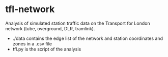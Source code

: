 # tfl-network

Analysis of simulated station traffic data on the Transport for London network (tube, overground, DLR, tramlink).

* ./data contains the edge list of the network and station coordinates and zones in a .csv file
* tfl.py is the script of the analysis
